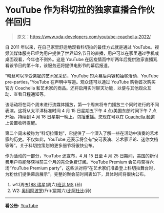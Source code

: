 # YouTube 作为科切拉的独家直播合作伙伴回归

> 原文：<https://www.xda-developers.com/youtube-coachella-2022/>

自 2011 年以来，在自己家里舒适地观看科切拉的最佳方式就是通过 YouTube。视频流媒体服务已经为用户提供了世界知名节日的直播，用户可以在家里通过手机或桌面观看，今年也不例外。这是 YouTube 在因疫情而中断两年后提供独家直播观看该节目的第十年，该服务还将提供电影节的幕后报道。

“粉丝可以享受亲密的艺术家采访，YouTube 短片幕后内容和抽奖活动，YouTube pre-parties，”YouTube 在声明中写道。观众还可以通过 YouTube 购物首次购买官方 Coachella 和艺术家的商品。还将启用实时聊天功能，以便与其他观众互动、查看日程通知等。

该活动将在两个周末进行流媒体播放，第一个周末将专门播放三个同时进行的不同表演。这将从太平洋标准时间 4 月 15 日星期五下午 4 点/美国东部时间下午 7 点开始，持续到 4 月 18 日星期一晚上，包括重播。您现在可以在 [Coachella 频道](http://youtube.com/coachella)上设置收听提醒。

第二个周末被称为“科切拉策划”，它提供了一个深入了解一些在活动中演奏的艺术家的历史。不仅如此，YouTube 还表示将会有“安可表演、艺术家评论、迷你文档等等”。关于科切拉策划的更多细节将很快公布。

作为活动的一部分，YouTube 还宣布，4 月 15 日至 4 月 25 日期间，美国的新付费用户将能够获得前三个月的完全免费订阅。YouTube Premium 会员将获得六场“YouTube Premium party”，这些派对将“在艺术家们准备登上科切拉舞台时，为粉丝们提供幕后展示”。完整的聚会前时间表如下，具体时间将很快公布。

1.  w1:(周五)[88 瑞星](https://www.youtube.com/c/88rising)(周六)[班达 MS](https://www.youtube.com/channel/UCV6ZlWpVitOcQvaL_RFgu5w) (孙)
2.  W2: [奥玛阿波罗](https://www.youtube.com/channel/UCiVLSJ2MpNteP1oLYfu0VTw)(Fri)(星期六)[比阿杜比](https://www.youtube.com/channel/UCOf6pX571cKC0rhOZqv2y7Q)(孙)

* * *

**看公告:** [YouTube](https://blog.youtube/news-and-events/youtube-coachella-2022/)
